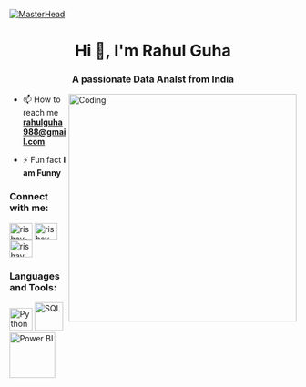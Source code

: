 [![MasterHead](https://firebasestorage.googleapis.com/v0/b/flexi-coding.appspot.com/o/dempgi7-520f8d5f-63d4-4453-8822-dbc149ae27f8.gif?alt=media&token=91c0c7b2-93c3-4029-b011-1a8703c5730d)](https://rishavchanda.io)
<h1 align="center">Hi 👋, I'm Rahul Guha</h1>
<h3 align="center">A passionate Data Analst from India</h3>
<img align="right" alt="Coding" width="400" src="https://cdn.dribbble.com/users/1162077/screenshots/3848914/programmer.gif">

- 📫 How to reach me **rahulguha988@gmail.com**

- ⚡ Fun fact **I am Funny**

<h3 align="left">Connect with me:</h3>
<p align="left">
<a href="https://www.linkedin.com/in/rahul-guha99/" target="blank"><img align="center" src="https://raw.githubusercontent.com/rahuldkjain/github-profile-readme-generator/master/src/images/icons/Social/linked-in-alt.svg" alt="rishav-chanda-b89a791b3" height="30" width="40" /></a>
<a href="https://www.instagram.com/its_rahul_guha?igsh=MWVheXEybmN5bGo2ZQ==" target="blank"><img align="center" src="https://raw.githubusercontent.com/rahuldkjain/github-profile-readme-generator/master/src/images/icons/Social/instagram.svg" alt="rishav_chanda" height="30" width="40" /></a>
<a href="https://www.facebook.com/share/18ds5evHfA/" target="blank"><img align="center" src="https://raw.githubusercontent.com/rahuldkjain/github-profile-readme-generator/master/src/images/icons/Social/facebook.svg" alt="rishav chanda" height="30" width="40" /></a>
</p>

<h3 align="left">Languages and Tools:</h3>
<img src="https://upload.wikimedia.org/wikipedia/commons/thumb/c/c3/Python-logo-notext.svg/1200px-Python-logo-notext.svg.png" alt="Python" width="40"/> 
<img src="https://cdn.iconscout.com/icon/free/png-256/free-mysql-logo-icon-download-in-svg-png-gif-file-formats--technology-social-media-company-brand-vol-5-pack-logos-icons-3030165.png?f=webp&w=256" alt="SQL" width="50"/>
<img src="https://encrypted-tbn0.gstatic.com/images?q=tbn:ANd9GcTtcTrpqqe2HcMkOUflczPB-lfdTmsnvjuNnQ&s" alt="Power BI" width="80"/> 
